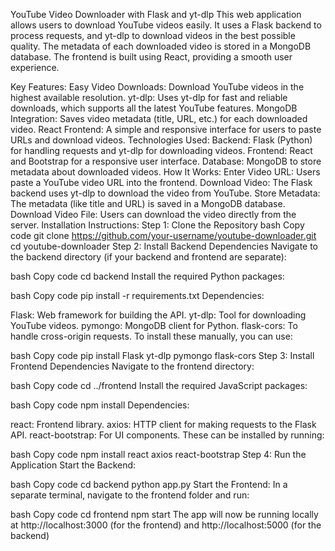 YouTube Video Downloader with Flask and yt-dlp
This web application allows users to download YouTube videos easily. It uses a Flask backend to process requests, and yt-dlp to download videos in the best possible quality. The metadata of each downloaded video is stored in a MongoDB database. The frontend is built using React, providing a smooth user experience.

Key Features:
Easy Video Downloads: Download YouTube videos in the highest available resolution.
yt-dlp: Uses yt-dlp for fast and reliable downloads, which supports all the latest YouTube features.
MongoDB Integration: Saves video metadata (title, URL, etc.) for each downloaded video.
React Frontend: A simple and responsive interface for users to paste URLs and download videos.
Technologies Used:
Backend: Flask (Python) for handling requests and yt-dlp for downloading videos.
Frontend: React and Bootstrap for a responsive user interface.
Database: MongoDB to store metadata about downloaded videos.
How It Works:
Enter Video URL: Users paste a YouTube video URL into the frontend.
Download Video: The Flask backend uses yt-dlp to download the video from YouTube.
Store Metadata: The metadata (like title and URL) is saved in a MongoDB database.
Download Video File: Users can download the video directly from the server.
Installation Instructions:
Step 1: Clone the Repository
bash
Copy code
git clone https://github.com/your-username/youtube-downloader.git
cd youtube-downloader
Step 2: Install Backend Dependencies
Navigate to the backend directory (if your backend and frontend are separate):

bash
Copy code
cd backend
Install the required Python packages:

bash
Copy code
pip install -r requirements.txt
Dependencies:

Flask: Web framework for building the API.
yt-dlp: Tool for downloading YouTube videos.
pymongo: MongoDB client for Python.
flask-cors: To handle cross-origin requests.
To install these manually, you can use:

bash
Copy code
pip install Flask yt-dlp pymongo flask-cors
Step 3: Install Frontend Dependencies
Navigate to the frontend directory:

bash
Copy code
cd ../frontend
Install the required JavaScript packages:

bash
Copy code
npm install
Dependencies:

react: Frontend library.
axios: HTTP client for making requests to the Flask API.
react-bootstrap: For UI components.
These can be installed by running:

bash
Copy code
npm install react axios react-bootstrap
Step 4: Run the Application
Start the Backend:

bash
Copy code
cd backend
python app.py
Start the Frontend: In a separate terminal, navigate to the frontend folder and run:

bash
Copy code
cd frontend
npm start
The app will now be running locally at http://localhost:3000 (for the frontend) and http://localhost:5000 (for the backend)
